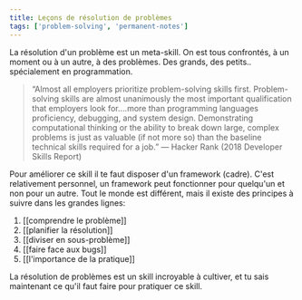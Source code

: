 ```yaml
---
title: Leçons de résolution de problèmes
tags: ['problem-solving', 'permanent-notes']
---
```


La résolution d'un problème est un meta-skill. On est tous confrontés, à un moment ou à un autre, à des problèmes. Des grands, des petits.. spécialement en programmation.

>  “Almost all employers prioritize problem-solving skills first. Problem-solving skills are almost unanimously the most important qualification that employers look for….more than programming languages proficiency, debugging, and system design. Demonstrating computational thinking or the ability to break down large, complex problems is just as valuable (if not more so) than the baseline technical skills required for a job.” — Hacker Rank (2018 Developer Skills Report)

Pour améliorer ce skill il te faut disposer d'un framework (cadre). C'est relativement personnel, un framework peut fonctionner pour quelqu'un et non pour un autre. Tout le monde est différent, mais il existe des principes à suivre dans les grandes lignes:
1. [[comprendre le problème]]
2. [[planifier la résolution]]
3. [[diviser en sous-problème]]
4. [[faire face aux bugs]]
5. [[l'importance de la pratique]]

La résolution de problèmes est un skill incroyable à cultiver, et tu sais maintenant ce qu'il faut faire pour pratiquer ce skill.
